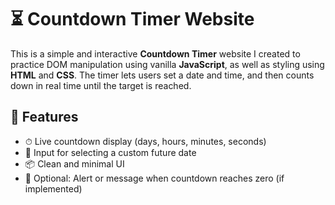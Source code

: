 # ⏳ Countdown Timer Website

This is a simple and interactive **Countdown Timer** website I created to practice DOM manipulation using vanilla **JavaScript**, as well as styling using **HTML** and **CSS**. The timer lets users set a date and time, and then counts down in real time until the target is reached.

## 🎯 Features

- ⏱ Live countdown display (days, hours, minutes, seconds)
- 📆 Input for selecting a custom future date
- 📦 Clean and minimal UI
- 🔔 Optional: Alert or message when countdown reaches zero (if implemented)
